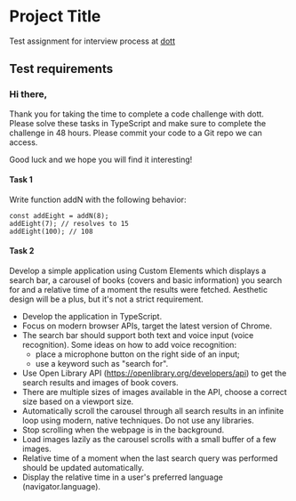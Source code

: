 # Project Title

Test assignment for interview process at [dott](https://ridedott.com)

## Test requirements

### Hi there, 

Thank you for taking the time to complete a code challenge with dott. 
Please solve these tasks in TypeScript and make sure to complete the challenge in 48 hours. 
Please commit your code to a Git repo we can access. 

Good luck and we hope you will find it interesting!

#### Task 1 

Write function addN with the following behavior:

```
const addEight = addN(8);
addEight(7); // resolves to 15
addEight(100); // 108
```


#### Task 2

Develop a simple application using Custom Elements which displays a search bar, a carousel of books (covers and basic information) you search for and a relative time of a moment the results were fetched. Aesthetic design will be a plus, but it's not a strict requirement.

* Develop the application in TypeScript.
* Focus on modern browser APIs, target the latest version of Chrome.
* The search bar should support both text and voice input (voice recognition). Some ideas on how to add voice recognition:
    * place a microphone button on the right side of an input;
    * use a keyword such as "search for".
* Use Open Library API (https://openlibrary.org/developers/api) to get the search results and images of book covers.
* There are multiple sizes of images available in the API, choose a correct size based on a viewport size.
* Automatically scroll the carousel through all search results in an infinite loop using modern, native techniques. Do not use any libraries.
* Stop scrolling when the webpage is in the background.
* Load images lazily as the carousel scrolls with a small buffer of a few images.
* Relative time of a moment when the last search query was performed should be updated automatically.
* Display the relative time in a user's preferred language (navigator.language).

